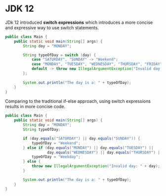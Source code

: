 # JDK 12

JDk 12 introduced **switch expressions** which introduces a more concise and expressive way to use switch statements.


```java
public class Main {
    public static void main(String[] args) {
        String day = "MONDAY";

        String typeOfDay = switch (day) {
            case "SATURDAY", "SUNDAY" -> "Weekend";
            case "MONDAY", "TUESDAY", "WEDNESDAY", "THURSDAY", "FRIDAY" -> "Weekday";
            default -> throw new IllegalArgumentException("Invalid day: " + day);
        };
         
        System.out.println("The day is a: " + typeOfDay);
    }
}
```

Comparing to the traditional if-else approach, using switch expressions results in more concise code.

```java
public class Main {
    public static void main(String[] args) {
        String day = "MONDAY";
        String typeOfDay;

        if (day.equals("SATURDAY") || day.equals("SUNDAY")) {
            typeOfDay = "Weekend";
        } else if (day.equals("MONDAY") || day.equals("TUESDAY") || 
                   day.equals("WEDNESDAY") || day.equals("THURSDAY") || day.equals("FRIDAY")) {
            typeOfDay = "Weekday";
        } else {
            throw new IllegalArgumentException("Invalid day: " + day);
        }

        System.out.println("The day is a: " + typeOfDay);
    }
}
```